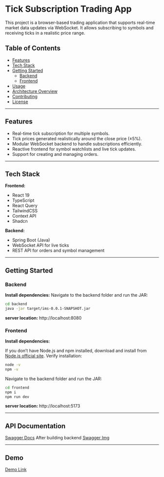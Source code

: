 # Tick Subscription Trading App

This project is a browser-based trading application that supports real-time market data updates via WebSocket. It allows subscribing to symbols and receiving ticks in a realistic price range.  

## Table of Contents
- [Features](#features)  
- [Tech Stack](#tech-stack)  
- [Getting Started](#getting-started)  
  - [Backend](#backend)  
  - [Frontend](#frontend)  
- [Usage](#usage)  
- [Architecture Overview](#architecture-overview)  
- [Contributing](#contributing)  
- [License](#license)  

---

## Features
- Real-time tick subscription for multiple symbols.  
- Tick prices generated realistically around the close price (±5%).  
- Modular WebSocket backend to handle subscriptions efficiently.  
- Reactive frontend for symbol watchlists and live tick updates.  
- Support for creating and managing orders.  

---

## Tech Stack
**Frontend:**  
- React 19 
- TypeScript  
- React Query
- TailwindCSS
- Context API
- Shadcn

**Backend:**  
- Spring Boot (Java)  
- WebSocket API for live ticks  
- REST API for orders and symbol management  

---

## Getting Started

### Backend
**Install dependencies:**
Navigate to the backend folder and run the JAR:

```bash
cd backend
java -jar target/ims-0.0.1-SNAPSHOT.jar
```

**server location:**
http://localhost:8080


### Frontend
**Install dependencies:**

If you don’t have Node.js and npm installed, download and install from [Node.js official site](https://nodejs.org/). Verify installation:

```bash
node -v
npm -v
```

Navigate to the backend folder and run the JAR:
```bash
cd frontend
npm i
npm run dev
```

**server location:**
http://localhost:5173

---

## API Documentation
[Swagger Docs](http://localhost:8080/swagger-ui/index.html#/)
After building backend
[Swagger Img](https://drive.google.com/file/d/1BK6ZaX1NIGKXMTM2X3u8YD4VfUlkFJ1J/view?usp=sharing)

---
## Demo
[Demo Link](https://drive.google.com/file/d/1eqVs8FMrIQ_5M7mqDl25YA5hSLPxF_XZ/view?usp=drive_link)
